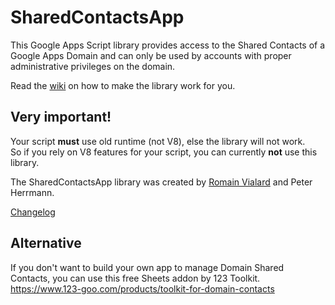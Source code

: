 # SharedContactsApp
This Google Apps Script library provides access to the Shared Contacts of a Google Apps Domain and can only be used by accounts with proper administrative privileges on the domain. 

Read the [wiki](https://github.com/RomainVialard/SharedContactsApp/wiki) on how to make the library work for you.

## Very important!
Your script **must** use old runtime (not V8), else the library will not work.<br>
So if you rely on V8 features for your script, you can currently **not** use this library.

The SharedContactsApp library was created by [Romain Vialard](https://fr.linkedin.com/in/romainvialard) and Peter Herrmann.

[Changelog](https://github.com/RomainVialard/SharedContactsApp/wiki/Change-log)

## Alternative
If you don't want to build your own app to manage Domain Shared Contacts, you can use this free Sheets addon by 123 Toolkit.<br>
https://www.123-goo.com/products/toolkit-for-domain-contacts
